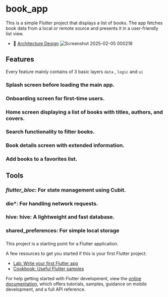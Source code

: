 # book_app

This is a simple Flutter project that displays a list of books. The app fetches book data from a local or remote source and presents it in a user-friendly list view.

- 🎨 [Architecture Design](#architecture-design)
![Screenshot 2025-02-05 000218](https://github.com/user-attachments/assets/e4d07286-ba06-47c0-92e1-f0a78b8e2463)


## Features

Every feature mainly contains of 3 basic layers `data` , `logic` and `ui`

### Splash screen before loading the main app.
### Onboarding screen for first-time users.
### Home screen displaying a list of books with titles, authors, and covers.
### Search functionality to filter books.
### Book details screen with extended information.
### Add books to a favorites list.

## Tools

### ***flutter_bloc***: For state management using Cubit.
### **dio***: For handling network requests.
### hive: hive: A lightweight and fast database.
### shared_preferences: For simple local storage
### 

This project is a starting point for a Flutter application.

A few resources to get you started if this is your first Flutter project:

- [Lab: Write your first Flutter app](https://docs.flutter.dev/get-started/codelab)
- [Cookbook: Useful Flutter samples](https://docs.flutter.dev/cookbook)

For help getting started with Flutter development, view the
[online documentation](https://docs.flutter.dev/), which offers tutorials,
samples, guidance on mobile development, and a full API reference.
